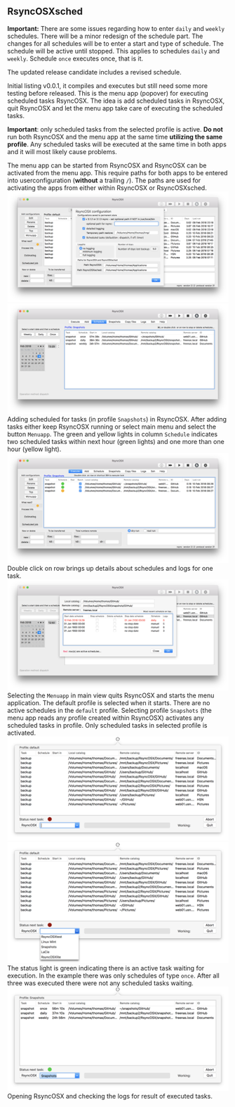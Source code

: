 ## RsyncOSXsched

**Important:** There are some issues regarding how to enter `daily` and `weekly` schedules.  There will be a minor redesign of the schedule part. The changes for all schedules will be to enter a start and type of schedule. The schedule will be active until stopped. This applies to schedules `daily` and `weekly`. Schedule `once` executes once, that is it.

The updated release candidate includes a revised schedule.

Initial listing v0.0.1, it compiles and executes but still need some more testing before released. This is the menu app (popover) for executing scheduled tasks RsyncOSX. The idea is add scheduled tasks in RsyncOSX, quit RsyncOSX and let the menu app take care of executing the scheduled tasks.

**Important**: only scheduled tasks from the selected profile is active. **Do not** run both RsyncOSX and the menu app at the same time **utilizing the same profile**. Any scheduled tasks will be executed at the same time in both apps and it will most likely cause problems.

The menu app can be started from RsyncOSX and RsyncOSX can be activated from the menu app. This require paths for both apps to be entered into userconfiguration (**without** a trailing `/`).  The paths are used for activating the apps from either within RsyncOSX or RsyncOSXsched.
![](screenshots/sched0.png)
![](screenshots/sched1.png)
Adding scheduled for tasks (in profile `Snapshots`) in RsyncOSX. After adding tasks either keep RsyncOSX running or select main menu and select the button `Menuapp`. The green and yellow lights in column `Schedule` indicates two scheduled tasks within next hour (green lights) and one more than one hour (yellow light).
![](screenshots/sched2.png)
Double click on row brings up details about schedules and logs for one task.
![](screenshots/sched3.png)
Selecting the `Menuapp` in main view quits RsyncOSX and starts the menu application. The default profile is selected when it starts. There are no active schedules in the `default` profile. Selecting profile `Snapshots` (the menu app reads any profile created within RsyncOSX) activates any scheduled tasks in profile. Only scheduled tasks in selected profile is activated.
![](screenshots/sched4.png)
![](screenshots/sched5.png)
The status light is green indicating there is an active task waiting for execution. In the example there was only schedules of type `once`. After all three was executed there were not any scheduled tasks waiting.
![](screenshots/sched6.png)
Opening RsyncOSX and checking the logs for result of executed tasks.
